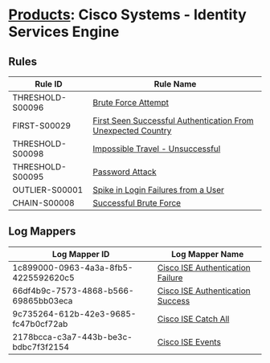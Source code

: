 # [Products](README.md): Cisco Systems - Identity Services Engine

## Rules

|Rule ID|Rule Name|
|----|----|
|THRESHOLD-S00096|[Brute Force Attempt](../rules/THRESHOLD-S00096.md)|
|FIRST-S00029|[First Seen Successful Authentication From Unexpected Country](../rules/FIRST-S00029.md)|
|THRESHOLD-S00098|[Impossible Travel - Unsuccessful](../rules/THRESHOLD-S00098.md)|
|THRESHOLD-S00095|[Password Attack](../rules/THRESHOLD-S00095.md)|
|OUTLIER-S00001|[Spike in Login Failures from a User](../rules/OUTLIER-S00001.md)|
|CHAIN-S00008|[Successful Brute Force](../rules/CHAIN-S00008.md)|


## Log Mappers

|Log Mapper ID|Log Mapper Name|
|----|----|
|1c899000-0963-4a3a-8fb5-4225592620c5|[Cisco ISE Authentication Failure](../mappings/1c899000-0963-4a3a-8fb5-4225592620c5.md)|
|66df4b9c-7573-4868-b566-69865bb03eca|[Cisco ISE Authentication Success](../mappings/66df4b9c-7573-4868-b566-69865bb03eca.md)|
|9c735264-612b-42e3-9685-fc47b0cf72ab|[Cisco ISE Catch All](../mappings/9c735264-612b-42e3-9685-fc47b0cf72ab.md)|
|2178bcca-c3a7-443b-be3c-bdbc7f3f2154|[Cisco ISE Events](../mappings/2178bcca-c3a7-443b-be3c-bdbc7f3f2154.md)|



